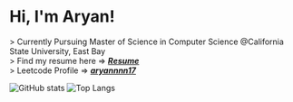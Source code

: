 <h1> Hi, I'm Aryan! </h1>
<div> 
> Currently Pursuing Master of Science in Computer Science @California State University, East Bay 
</div>

<div> > Find my resume here => <i><strong><a href ="https://leetcode.com/u/aryannnn17/">Resume</a></strong></i></div>

<div> > Leetcode Profile => <i><strong><a href ="https://leetcode.com/u/aryannnn17/">aryannnn17</a></strong></i></div>
<div>
  
![GitHub stats](https://github-readme-stats.vercel.app/api?username=aryannnn17&show_icons=true&text_color=0d74e7&theme=transparent&hide_border=true&rank_icon=github&include_all_commits)
![Top Langs](https://github-readme-stats.vercel.app/api/top-langs/?username=aryannnn17&text_color=0d74e7&theme=transparent&hide_border=true&langs_count=20)
</div>
